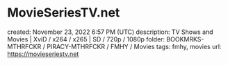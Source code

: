 # MovieSeriesTV.net

created: November 23, 2022 6:57 PM (UTC)
description: TV Shows and Movies | XviD / x264 / x265 | SD / 720p / 1080p
folder: BOOKMRKS-MTHRFCKR / PIRACY-MTHRFCKR / FMHY / Movies
tags: fmhy, movies
url: https://movieseriestv.net